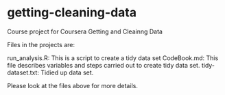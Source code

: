 # getting-cleaning-data
Course project for Coursera Getting and Cleainng Data

Files in the projects are:

run_analysis.R: This is a script to create a tidy data set 
CodeBook.md: This file describes variables and steps carried out to create tidy data set.
tidy-dataset.txt: Tidied up data set. 

Please look at the files above for more details.
